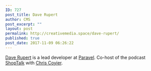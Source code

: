```yaml
---
ID: 727
post_title: Dave Rupert
author: CMS
post_excerpt: ""
layout: post
permalink: http://creativemedia.space/dave-rupert/
published: true
post_date: 2017-11-09 06:26:22
---
```

<a href="https://daverupert.com/">Dave Rupert</a> is a lead developer at <a href="https://paravelinc.com/">Paravel</a>. Co-host of the podcast <a href="https://shoptalkshow.com/">ShopTalk</a> with <a href="https://chriscoyier.net/">Chris Coyier</a>.